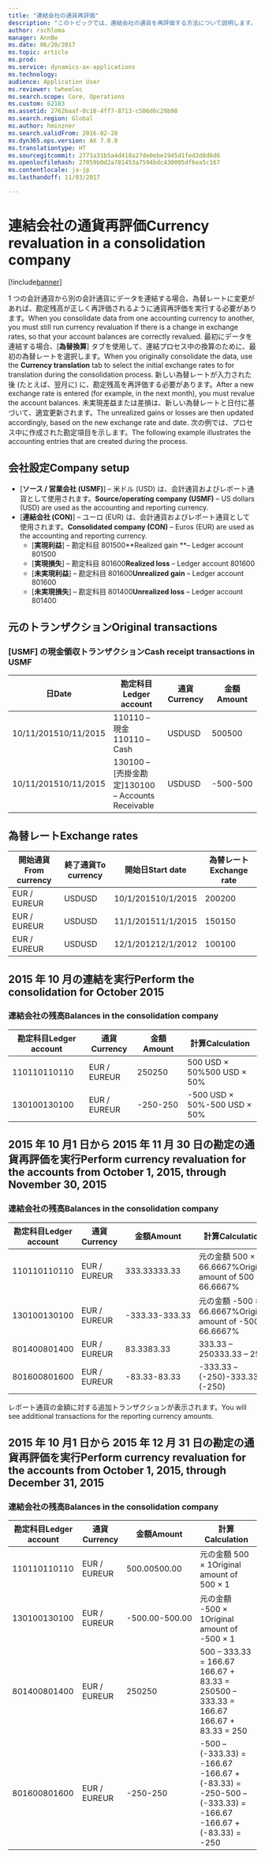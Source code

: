 ```yaml
---
title: "連結会社の通貨再評価"
description: "このトピックでは、連結会社の通貨を再評価する方法について説明します。"
author: rschloma
manager: AnnBe
ms.date: 06/20/2017
ms.topic: article
ms.prod: 
ms.service: dynamics-ax-applications
ms.technology: 
audience: Application User
ms.reviewer: twheeloc
ms.search.scope: Core, Operations
ms.custom: 62183
ms.assetid: 2762baaf-0c10-4ff7-8713-c506d6c29b98
ms.search.region: Global
ms.author: hminzner
ms.search.validFrom: 2016-02-28
ms.dyn365.ops.version: AX 7.0.0
ms.translationtype: HT
ms.sourcegitcommit: 2771a31b5a4d418a27de0ebe1945d1fed2d8d6d6
ms.openlocfilehash: 27059b0d2a781453a7594bdc430005df6ea5c167
ms.contentlocale: ja-jp
ms.lasthandoff: 11/03/2017

---
```


# <a name="currency-revaluation-in-a-consolidation-company"></a><span data-ttu-id="79b42-103">連結会社の通貨再評価</span><span class="sxs-lookup"><span data-stu-id="79b42-103">Currency revaluation in a consolidation company</span></span>

[!include[banner](../includes/banner.md)]




<span data-ttu-id="79b42-104">1 つの会計通貨から別の会計通貨にデータを連結する場合、為替レートに変更があれば、勘定残高が正しく再評価されるように通貨再評価を実行する必要があります。</span><span class="sxs-lookup"><span data-stu-id="79b42-104">When you consolidate data from one accounting currency to another, you must still run currency revaluation if there is a change in exchange rates, so that your account balances  are correctly revalued.</span></span> <span data-ttu-id="79b42-105">最初にデータを連結する場合、[**為替換算**] タブを使用して、連結プロセス中の換算のために、最初の為替レートを選択します。</span><span class="sxs-lookup"><span data-stu-id="79b42-105">When you originally consolidate the data, use the **Currency translation** tab to select the initial exchange rates to for translation during the consolidation process.</span></span> <span data-ttu-id="79b42-106">新しい為替レートが入力された後 (たとえば、翌月に) に、勘定残高を再評価する必要があります。</span><span class="sxs-lookup"><span data-stu-id="79b42-106">After a new exchange rate is entered (for example, in the next month), you must revalue the account balances.</span></span> <span data-ttu-id="79b42-107">未実現差益または差損は、新しい為替レートと日付に基づいて、適宜更新されます。</span><span class="sxs-lookup"><span data-stu-id="79b42-107">The unrealized gains or losses are then updated accordingly, based on the new exchange rate and date.</span></span> <span data-ttu-id="79b42-108">次の例では、プロセス中に作成された勘定項目を示します。</span><span class="sxs-lookup"><span data-stu-id="79b42-108">The following example illustrates the accounting entries that are created during the process.</span></span>

## <a name="company-setup"></a><span data-ttu-id="79b42-109">会社設定</span><span class="sxs-lookup"><span data-stu-id="79b42-109">Company setup</span></span>
-   <span data-ttu-id="79b42-110">[**ソース / 営業会社 (USMF)**] – 米ドル (USD) は、会計通貨およびレポート通貨として使用されます。</span><span class="sxs-lookup"><span data-stu-id="79b42-110">**Source/operating company (USMF)** – US dollars (USD) are used as the accounting and reporting currency.</span></span>
-   <span data-ttu-id="79b42-111">[**連結会社 (CON)**] – ユーロ (EUR) は、会計通貨およびレポート通貨として使用されます。</span><span class="sxs-lookup"><span data-stu-id="79b42-111">**Consolidated company (CON)** – Euros (EUR) are used as the accounting and reporting currency.</span></span>
    -   <span data-ttu-id="79b42-112">[**実現利益**] – 勘定科目 801500</span><span class="sxs-lookup"><span data-stu-id="79b42-112">**Realized gain **– Ledger account 801500</span></span>
    -   <span data-ttu-id="79b42-113">[**実現損失**] – 勘定科目 801600</span><span class="sxs-lookup"><span data-stu-id="79b42-113">**Realized loss** – Ledger account 801600</span></span>
    -   <span data-ttu-id="79b42-114">[**未実現利益**] – 勘定科目 801600</span><span class="sxs-lookup"><span data-stu-id="79b42-114">**Unrealized gain** – Ledger account 801600</span></span>
    -   <span data-ttu-id="79b42-115">[**未実現損失**] – 勘定科目 801400</span><span class="sxs-lookup"><span data-stu-id="79b42-115">**Unrealized loss** – Ledger account 801400</span></span>

## <a name="original-transactions"></a><span data-ttu-id="79b42-116">元のトランザクション</span><span class="sxs-lookup"><span data-stu-id="79b42-116">Original transactions</span></span>
### <a name="cash-receipt-transactions-in-usmf"></a><span data-ttu-id="79b42-117">[USMF] の現金領収トランザクション</span><span class="sxs-lookup"><span data-stu-id="79b42-117">Cash receipt transactions in USMF</span></span>

| <span data-ttu-id="79b42-118">日</span><span class="sxs-lookup"><span data-stu-id="79b42-118">Date</span></span>       | <span data-ttu-id="79b42-119">勘定科目</span><span class="sxs-lookup"><span data-stu-id="79b42-119">Ledger account</span></span>               | <span data-ttu-id="79b42-120">通貨</span><span class="sxs-lookup"><span data-stu-id="79b42-120">Currency</span></span> | <span data-ttu-id="79b42-121">金額</span><span class="sxs-lookup"><span data-stu-id="79b42-121">Amount</span></span> |
|------------|------------------------------|----------|--------|
| <span data-ttu-id="79b42-122">10/11/2015</span><span class="sxs-lookup"><span data-stu-id="79b42-122">10/11/2015</span></span> | <span data-ttu-id="79b42-123">110110 – 現金</span><span class="sxs-lookup"><span data-stu-id="79b42-123">110110 – Cash</span></span>                | <span data-ttu-id="79b42-124">USD</span><span class="sxs-lookup"><span data-stu-id="79b42-124">USD</span></span>      | <span data-ttu-id="79b42-125">500</span><span class="sxs-lookup"><span data-stu-id="79b42-125">500</span></span>    |
| <span data-ttu-id="79b42-126">10/11/2015</span><span class="sxs-lookup"><span data-stu-id="79b42-126">10/11/2015</span></span> | <span data-ttu-id="79b42-127">130100 – [売掛金勘定]</span><span class="sxs-lookup"><span data-stu-id="79b42-127">130100 – Accounts Receivable</span></span> | <span data-ttu-id="79b42-128">USD</span><span class="sxs-lookup"><span data-stu-id="79b42-128">USD</span></span>      | <span data-ttu-id="79b42-129">-500</span><span class="sxs-lookup"><span data-stu-id="79b42-129">-500</span></span>   |

## <a name="exchange-rates"></a><span data-ttu-id="79b42-130">為替レート</span><span class="sxs-lookup"><span data-stu-id="79b42-130">Exchange rates</span></span>
| <span data-ttu-id="79b42-131">開始通貨</span><span class="sxs-lookup"><span data-stu-id="79b42-131">From currency</span></span> | <span data-ttu-id="79b42-132">終了通貨</span><span class="sxs-lookup"><span data-stu-id="79b42-132">To currency</span></span> | <span data-ttu-id="79b42-133">開始日</span><span class="sxs-lookup"><span data-stu-id="79b42-133">Start date</span></span> | <span data-ttu-id="79b42-134">為替レート</span><span class="sxs-lookup"><span data-stu-id="79b42-134">Exchange rate</span></span> |
|---------------|-------------|------------|---------------|
| <span data-ttu-id="79b42-135">EUR / EUR</span><span class="sxs-lookup"><span data-stu-id="79b42-135">EUR</span></span>           | <span data-ttu-id="79b42-136">USD</span><span class="sxs-lookup"><span data-stu-id="79b42-136">USD</span></span>         | <span data-ttu-id="79b42-137">10/1/2015</span><span class="sxs-lookup"><span data-stu-id="79b42-137">10/1/2015</span></span>  | <span data-ttu-id="79b42-138">200</span><span class="sxs-lookup"><span data-stu-id="79b42-138">200</span></span>           |
| <span data-ttu-id="79b42-139">EUR / EUR</span><span class="sxs-lookup"><span data-stu-id="79b42-139">EUR</span></span>           | <span data-ttu-id="79b42-140">USD</span><span class="sxs-lookup"><span data-stu-id="79b42-140">USD</span></span>         | <span data-ttu-id="79b42-141">11/1/2015</span><span class="sxs-lookup"><span data-stu-id="79b42-141">11/1/2015</span></span>  | <span data-ttu-id="79b42-142">150</span><span class="sxs-lookup"><span data-stu-id="79b42-142">150</span></span>           |
| <span data-ttu-id="79b42-143">EUR / EUR</span><span class="sxs-lookup"><span data-stu-id="79b42-143">EUR</span></span>           | <span data-ttu-id="79b42-144">USD</span><span class="sxs-lookup"><span data-stu-id="79b42-144">USD</span></span>         | <span data-ttu-id="79b42-145">12/1/2012</span><span class="sxs-lookup"><span data-stu-id="79b42-145">12/1/2012</span></span>  | <span data-ttu-id="79b42-146">100</span><span class="sxs-lookup"><span data-stu-id="79b42-146">100</span></span>           |

## <a name="perform-the-consolidation-for-october-2015"></a><span data-ttu-id="79b42-147">2015 年 10 月の連結を実行</span><span class="sxs-lookup"><span data-stu-id="79b42-147">Perform the consolidation for October 2015</span></span>
### <a name="balances-in-the-consolidation-company"></a><span data-ttu-id="79b42-148">連結会社の残高</span><span class="sxs-lookup"><span data-stu-id="79b42-148">Balances in the consolidation company</span></span>

| <span data-ttu-id="79b42-149">勘定科目</span><span class="sxs-lookup"><span data-stu-id="79b42-149">Ledger account</span></span> | <span data-ttu-id="79b42-150">通貨</span><span class="sxs-lookup"><span data-stu-id="79b42-150">Currency</span></span> | <span data-ttu-id="79b42-151">金額</span><span class="sxs-lookup"><span data-stu-id="79b42-151">Amount</span></span> | <span data-ttu-id="79b42-152">計算</span><span class="sxs-lookup"><span data-stu-id="79b42-152">Calculation</span></span>    |
|----------------|----------|--------|----------------|
| <span data-ttu-id="79b42-153">110110</span><span class="sxs-lookup"><span data-stu-id="79b42-153">110110</span></span>         | <span data-ttu-id="79b42-154">EUR / EUR</span><span class="sxs-lookup"><span data-stu-id="79b42-154">EUR</span></span>      | <span data-ttu-id="79b42-155">250</span><span class="sxs-lookup"><span data-stu-id="79b42-155">250</span></span>    | <span data-ttu-id="79b42-156">500 USD × 50%</span><span class="sxs-lookup"><span data-stu-id="79b42-156">500 USD × 50%</span></span>  |
| <span data-ttu-id="79b42-157">130100</span><span class="sxs-lookup"><span data-stu-id="79b42-157">130100</span></span>         | <span data-ttu-id="79b42-158">EUR / EUR</span><span class="sxs-lookup"><span data-stu-id="79b42-158">EUR</span></span>      | <span data-ttu-id="79b42-159">-250</span><span class="sxs-lookup"><span data-stu-id="79b42-159">-250</span></span>   | <span data-ttu-id="79b42-160">-500 USD × 50%</span><span class="sxs-lookup"><span data-stu-id="79b42-160">-500 USD × 50%</span></span> |

## <a name="perform-currency-revaluation-for-the-accounts-from-october-1-2015-through-november-30-2015"></a><span data-ttu-id="79b42-161">2015 年 10 月1 日から 2015 年 11 月 30 日の勘定の通貨再評価を実行</span><span class="sxs-lookup"><span data-stu-id="79b42-161">Perform currency revaluation for the accounts from October 1, 2015, through November 30, 2015</span></span>
### <a name="balances-in-the-consolidation-company"></a><span data-ttu-id="79b42-162">連結会社の残高</span><span class="sxs-lookup"><span data-stu-id="79b42-162">Balances in the consolidation company</span></span>

| <span data-ttu-id="79b42-163">勘定科目</span><span class="sxs-lookup"><span data-stu-id="79b42-163">Ledger account</span></span> | <span data-ttu-id="79b42-164">通貨</span><span class="sxs-lookup"><span data-stu-id="79b42-164">Currency</span></span> | <span data-ttu-id="79b42-165">金額</span><span class="sxs-lookup"><span data-stu-id="79b42-165">Amount</span></span>  | <span data-ttu-id="79b42-166">計算</span><span class="sxs-lookup"><span data-stu-id="79b42-166">Calculation</span></span>                        |
|----------------|----------|---------|------------------------------------|
| <span data-ttu-id="79b42-167">110110</span><span class="sxs-lookup"><span data-stu-id="79b42-167">110110</span></span>         | <span data-ttu-id="79b42-168">EUR / EUR</span><span class="sxs-lookup"><span data-stu-id="79b42-168">EUR</span></span>      | <span data-ttu-id="79b42-169">333.33</span><span class="sxs-lookup"><span data-stu-id="79b42-169">333.33</span></span>  | <span data-ttu-id="79b42-170">元の金額 500 × 66.6667%</span><span class="sxs-lookup"><span data-stu-id="79b42-170">Original amount of 500 × 66.6667%</span></span>  |
| <span data-ttu-id="79b42-171">130100</span><span class="sxs-lookup"><span data-stu-id="79b42-171">130100</span></span>         | <span data-ttu-id="79b42-172">EUR / EUR</span><span class="sxs-lookup"><span data-stu-id="79b42-172">EUR</span></span>      | <span data-ttu-id="79b42-173">-333.33</span><span class="sxs-lookup"><span data-stu-id="79b42-173">-333.33</span></span> | <span data-ttu-id="79b42-174">元の金額 -500 × 66.6667%</span><span class="sxs-lookup"><span data-stu-id="79b42-174">Original amount of -500 × 66.6667%</span></span> |
| <span data-ttu-id="79b42-175">801400</span><span class="sxs-lookup"><span data-stu-id="79b42-175">801400</span></span>         | <span data-ttu-id="79b42-176">EUR / EUR</span><span class="sxs-lookup"><span data-stu-id="79b42-176">EUR</span></span>      | <span data-ttu-id="79b42-177">83.33</span><span class="sxs-lookup"><span data-stu-id="79b42-177">83.33</span></span>   | <span data-ttu-id="79b42-178">333.33 – 250</span><span class="sxs-lookup"><span data-stu-id="79b42-178">333.33 – 250</span></span>                       |
| <span data-ttu-id="79b42-179">801600</span><span class="sxs-lookup"><span data-stu-id="79b42-179">801600</span></span>         | <span data-ttu-id="79b42-180">EUR / EUR</span><span class="sxs-lookup"><span data-stu-id="79b42-180">EUR</span></span>      | <span data-ttu-id="79b42-181">-83.33</span><span class="sxs-lookup"><span data-stu-id="79b42-181">-83.33</span></span>  | <span data-ttu-id="79b42-182">-333.33 – (-250)</span><span class="sxs-lookup"><span data-stu-id="79b42-182">-333.33 – (-250)</span></span>                   |

<span data-ttu-id="79b42-183">レポート通貨の金額に対する追加トランザクションが表示されます。</span><span class="sxs-lookup"><span data-stu-id="79b42-183">You will see additional transactions for the reporting currency amounts.</span></span>

## <a name="perform-currency-revaluation-for-the-accounts-from-october-1-2015-through-december-31-2015"></a><span data-ttu-id="79b42-184">2015 年 10 月1 日から 2015 年 12 月 31 日の勘定の通貨再評価を実行</span><span class="sxs-lookup"><span data-stu-id="79b42-184">Perform currency revaluation for the accounts from October 1, 2015, through December 31, 2015</span></span>
### <a name="balances-in-the-consolidation-company"></a><span data-ttu-id="79b42-185">連結会社の残高</span><span class="sxs-lookup"><span data-stu-id="79b42-185">Balances in the consolidation company</span></span>

| <span data-ttu-id="79b42-186">勘定科目</span><span class="sxs-lookup"><span data-stu-id="79b42-186">Ledger account</span></span> | <span data-ttu-id="79b42-187">通貨</span><span class="sxs-lookup"><span data-stu-id="79b42-187">Currency</span></span> | <span data-ttu-id="79b42-188">金額</span><span class="sxs-lookup"><span data-stu-id="79b42-188">Amount</span></span>  | <span data-ttu-id="79b42-189">計算</span><span class="sxs-lookup"><span data-stu-id="79b42-189">Calculation</span></span>                                          |
|----------------|----------|---------|------------------------------------------------------|
| <span data-ttu-id="79b42-190">110110</span><span class="sxs-lookup"><span data-stu-id="79b42-190">110110</span></span>         | <span data-ttu-id="79b42-191">EUR / EUR</span><span class="sxs-lookup"><span data-stu-id="79b42-191">EUR</span></span>      | <span data-ttu-id="79b42-192">500.00</span><span class="sxs-lookup"><span data-stu-id="79b42-192">500.00</span></span>  | <span data-ttu-id="79b42-193">元の金額 500 × 1</span><span class="sxs-lookup"><span data-stu-id="79b42-193">Original amount of 500 × 1</span></span>                           |
| <span data-ttu-id="79b42-194">130100</span><span class="sxs-lookup"><span data-stu-id="79b42-194">130100</span></span>         | <span data-ttu-id="79b42-195">EUR / EUR</span><span class="sxs-lookup"><span data-stu-id="79b42-195">EUR</span></span>      | <span data-ttu-id="79b42-196">-500.00</span><span class="sxs-lookup"><span data-stu-id="79b42-196">-500.00</span></span> | <span data-ttu-id="79b42-197">元の金額 -500 × 1</span><span class="sxs-lookup"><span data-stu-id="79b42-197">Original amount of -500 × 1</span></span>                          |
| <span data-ttu-id="79b42-198">801400</span><span class="sxs-lookup"><span data-stu-id="79b42-198">801400</span></span>         | <span data-ttu-id="79b42-199">EUR / EUR</span><span class="sxs-lookup"><span data-stu-id="79b42-199">EUR</span></span>      | <span data-ttu-id="79b42-200">250</span><span class="sxs-lookup"><span data-stu-id="79b42-200">250</span></span>     | <span data-ttu-id="79b42-201">500 – 333.33 = 166.67 166.67 + 83.33 = 250</span><span class="sxs-lookup"><span data-stu-id="79b42-201">500 – 333.33 = 166.67 166.67 + 83.33 = 250</span></span>           |
| <span data-ttu-id="79b42-202">801600</span><span class="sxs-lookup"><span data-stu-id="79b42-202">801600</span></span>         | <span data-ttu-id="79b42-203">EUR / EUR</span><span class="sxs-lookup"><span data-stu-id="79b42-203">EUR</span></span>      | <span data-ttu-id="79b42-204">-250</span><span class="sxs-lookup"><span data-stu-id="79b42-204">-250</span></span>    | <span data-ttu-id="79b42-205">-500 – (-333.33) = -166.67 -166.67 + (-83.33) = -250</span><span class="sxs-lookup"><span data-stu-id="79b42-205">-500 – (-333.33) = -166.67 -166.67 + (-83.33) = -250</span></span> |






